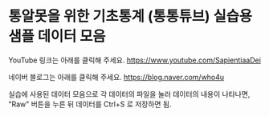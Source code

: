 # 통알못을 위한 기초통계 (통통튜브) 실습용 샘플 데이터 모음


YouTube 링크는 아래를 클릭해 주세요.
https://www.youtube.com/SapientiaaDei

네이버 블로그는 아래를 클릭해 주세요.
https://blog.naver.com/who4u

실습에 사용된 데이터 모음으로 각 데이터의 파일을 눌러 데이터의 내용이 나타나면, "Raw" 버튼을 누른 뒤 데이터를 Ctrl+S 로 저장하면 됨.
